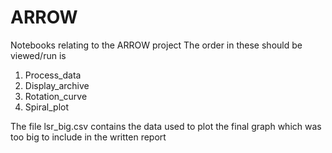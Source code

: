 # ARROW
Notebooks relating to the ARROW project
The order in these should be viewed/run is
1. Process_data
2. Display_archive
3. Rotation_curve
4. Spiral_plot


The file lsr_big.csv contains the data used to plot the final graph which was too big to include in the written report 
